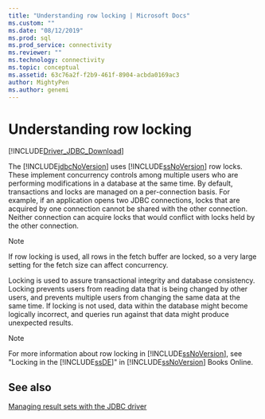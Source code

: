 ```yaml
---
title: "Understanding row locking | Microsoft Docs"
ms.custom: ""
ms.date: "08/12/2019"
ms.prod: sql
ms.prod_service: connectivity
ms.reviewer: ""
ms.technology: connectivity
ms.topic: conceptual
ms.assetid: 63c76a2f-f2b9-461f-8904-acbda0169ac3
author: MightyPen
ms.author: genemi
---
```


# Understanding row locking

[!INCLUDE[Driver_JDBC_Download](../../includes/driver_jdbc_download.md)]

The [!INCLUDE[jdbcNoVersion](../../includes/jdbcnoversion_md.md)] uses [!INCLUDE[ssNoVersion](../../includes/ssnoversion-md.md)] row locks. These implement concurrency controls among multiple users who are performing modifications in a database at the same time. By default, transactions and locks are managed on a per-connection basis. For example, if an application opens two JDBC connections, locks that are acquired by one connection cannot be shared with the other connection. Neither connection can acquire locks that would conflict with locks held by the other connection.

> [!NOTE]  
> If row locking is used, all rows in the fetch buffer are locked, so a very large setting for the fetch size can affect concurrency.

Locking is used to assure transactional integrity and database consistency. Locking prevents users from reading data that is being changed by other users, and prevents multiple users from changing the same data at the same time. If locking is not used, data within the database might become logically incorrect, and queries run against that data might produce unexpected results.

> [!NOTE]  
> For more information about row locking in [!INCLUDE[ssNoVersion](../../includes/ssnoversion-md.md)], see "Locking in the [!INCLUDE[ssDE](../../includes/ssde_md.md)]" in [!INCLUDE[ssNoVersion](../../includes/ssnoversion-md.md)] Books Online.

## See also

[Managing result sets with the JDBC driver](../../connect/jdbc/managing-result-sets-with-the-jdbc-driver.md)
